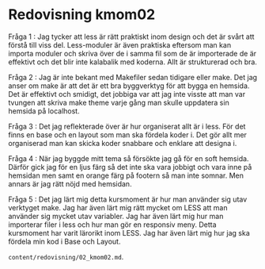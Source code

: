 ---
---
Redovisning kmom02
=========================

Fråga 1 : Jag tycker att less är rätt praktiskt inom design och det är svårt att förstå till viss del. Less-moduler är även praktiska eftersom man kan importa moduler och skriva över de i samma fil som de är importerade de är effektivt och det blir inte kalabalik med koderna. Allt är strukturerad och bra.

Fråga 2 : Jag är inte bekant med Makefiler sedan tidigare eller make. Det jag anser om make är att det är ett bra byggverktyg för att bygga en hemsida. Det är effektivt och smidigt, det jobbiga var att jag inte visste att man var tvungen att skriva make theme varje gång man skulle uppdatera sin hemsida på localhost.

Fråga 3 : Det jag reflekterade över är hur organiserat allt är i less. För det finns en base och en layout som man ska fördela koder i. Det gör allt mer organiserad man kan skicka koder snabbare och enklare att designa i.

Fråga 4 : När jag byggde mitt tema så försökte jag gå för en soft hemsida. Därför gick jag för en ljus färg så det inte ska vara jobbigt och vara inne på hemsidan men samt en orange färg på footern så man inte somnar. Men annars är jag rätt nöjd med hemsidan.

Fråga 5 : Det jag lärt mig detta kursmoment är hur man använder sig utav verktyget make. Jag har även lärt mig rätt mycket om LESS att man använder sig mycket utav variabler. Jag har även lärt mig hur man importerar filer i less och hur man gör en responsiv meny. Detta kursmoment har varit lärorikt inom LESS. Jag har även lärt mig hur jag ska fördela min kod i Base och Layout.

 `content/redovisning/02_kmom02.md`.
